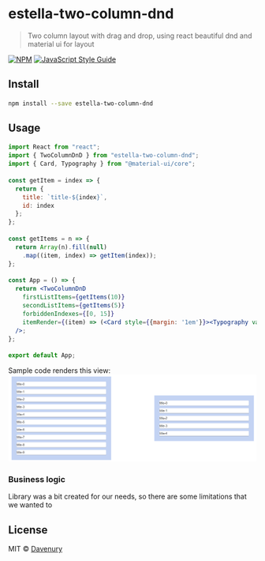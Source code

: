 # estella-two-column-dnd

> Two column layout with drag and drop, using react beautiful dnd and material ui for layout

[![NPM](https://img.shields.io/npm/v/estella-two-column-dnd.svg)](https://www.npmjs.com/package/estella-two-column-dnd) [![JavaScript Style Guide](https://img.shields.io/badge/code_style-standard-brightgreen.svg)](https://standardjs.com)

## Install

```bash
npm install --save estella-two-column-dnd
```

## Usage
```jsx
import React from "react";
import { TwoColumnDnD } from "estella-two-column-dnd";
import { Card, Typography } from "@material-ui/core";

const getItem = index => {
  return {
    title: `title-${index}`,
    id: index
  };
};

const getItems = n => {
  return Array(n).fill(null)
    .map((item, index) => getItem(index));
};

const App = () => {
  return <TwoColumnDnD
    firstListItems={getItems(10)}
    secondListItems={getItems(5)}
    forbiddenIndexes={[0, 15]}
    itemRender={(item) => (<Card style={{margin: '1em'}}><Typography variant="h6">{item.title}</Typography></Card>)}
  />;
};

export default App;
```

Sample code renders this view:
![sample view](sample.png)

### Business logic
Library was a bit created for our needs, so there are some limitations that we wanted to

## License

MIT © [Davenury](https://github.com/Davenury)
